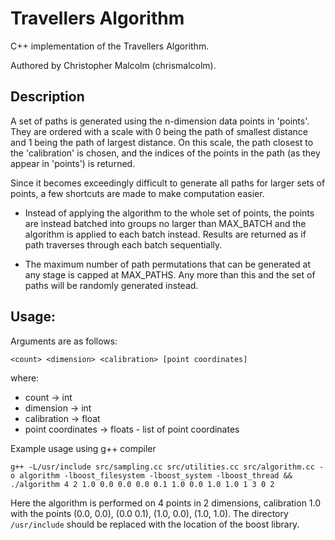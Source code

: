 # Travellers Algorithm
C++ implementation of the Travellers Algorithm.

Authored by Christopher Malcolm (chrismalcolm).

## Description
A set of paths is generated using the n-dimension data points in 'points'.
They are ordered with a scale with 0 being the path of smallest distance and
1 being the path of largest distance. On this scale, the path closest to the
'calibration' is chosen, and the indices of the points in the path (as they
appear in 'points') is returned.

Since it becomes exceedingly difficult to generate all paths for larger sets
of points, a few shortcuts are made to make computation easier.

* Instead of applying the algorithm to the whole set of points, the points
are instead batched into groups no larger than MAX_BATCH and the algorithm
is applied to each batch instead. Results are returned as if path traverses
through each batch sequentially.

* The maximum number of path permutations that can be generated at any stage
is capped at MAX_PATHS. Any more than this and the set of paths will be
randomly generated instead.

## Usage:
Arguments are as follows:

`<count> <dimension> <calibration> [point coordinates]`

where:
* count -> int
* dimension -> int
* calibration -> float
* point coordinates -> floats - list of point coordinates

Example usage using g++ compiler

`g++ -L/usr/include src/sampling.cc src/utilities.cc src/algorithm.cc -o algorithm -lboost_filesystem -lboost_system -lboost_thread && ./algorithm 4 2 1.0 0.0 0.0 0.0 0.1 1.0 0.0 1.0 1.0
1 3 0 2`

Here the algorithm is performed on 4 points in 2 dimensions, calibration 1.0 with the points (0.0, 0.0), (0.0 0.1), (1.0, 0.0), (1.0, 1.0). The directory `/usr/include` should be replaced with the location of the boost library.
